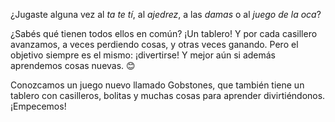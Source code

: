 ¿Jugaste alguna vez al _ta te tí_, al _ajedrez_, a las _damas_ o al _juego de la oca_? 

¿Sabés qué tienen todos ellos en común? ¡Un tablero! Y por cada casillero avanzamos, a veces perdiendo cosas, y otras veces ganando. Pero el objetivo siempre es el mismo: ¡divertirse! Y mejor aún si además aprendemos cosas nuevas.  :blush: 

Conozcamos un juego nuevo llamado Gobstones, que también tiene un tablero con casilleros, bolitas y muchas cosas para aprender divirtiéndonos. ¡Empecemos!
